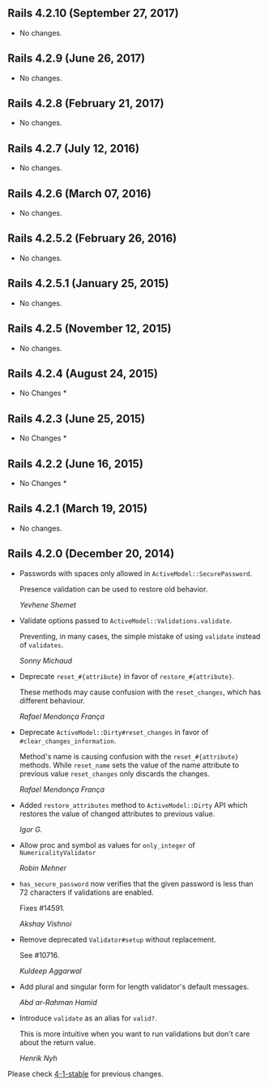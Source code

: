 ## Rails 4.2.10 (September 27, 2017) ##

*   No changes.


## Rails 4.2.9 (June 26, 2017) ##

*   No changes.


## Rails 4.2.8 (February 21, 2017) ##

*   No changes.


## Rails 4.2.7 (July 12, 2016) ##

*   No changes.


## Rails 4.2.6 (March 07, 2016) ##

*   No changes.


## Rails 4.2.5.2 (February 26, 2016) ##

*   No changes.


## Rails 4.2.5.1 (January 25, 2015) ##

*   No changes.


## Rails 4.2.5 (November 12, 2015) ##

*   No changes.


## Rails 4.2.4 (August 24, 2015) ##

* No Changes *


## Rails 4.2.3 (June 25, 2015) ##

* No Changes *


## Rails 4.2.2 (June 16, 2015) ##

* No Changes *


## Rails 4.2.1 (March 19, 2015) ##

*   No changes.


## Rails 4.2.0 (December 20, 2014) ##

*   Passwords with spaces only allowed in `ActiveModel::SecurePassword`.

    Presence validation can be used to restore old behavior.

    *Yevhene Shemet*

*   Validate options passed to `ActiveModel::Validations.validate`.

    Preventing, in many cases, the simple mistake of using `validate` instead of `validates`.

    *Sonny Michaud*

*   Deprecate `reset_#{attribute}` in favor of `restore_#{attribute}`.

    These methods may cause confusion with the `reset_changes`, which has
    different behaviour.

    *Rafael Mendonça França*

*   Deprecate `ActiveModel::Dirty#reset_changes` in favor of `#clear_changes_information`.

    Method's name is causing confusion with the `reset_#{attribute}` methods.
    While `reset_name` sets the value of the name attribute to previous value
    `reset_changes` only discards the changes.

    *Rafael Mendonça França*

*   Added `restore_attributes` method to `ActiveModel::Dirty` API which restores
    the value of changed attributes to previous value.

    *Igor G.*

*   Allow proc and symbol as values for `only_integer` of `NumericalityValidator`

    *Robin Mehner*

*   `has_secure_password` now verifies that the given password is less than 72
    characters if validations are enabled.

    Fixes #14591.

    *Akshay Vishnoi*

*   Remove deprecated `Validator#setup` without replacement.

    See #10716.

    *Kuldeep Aggarwal*

*   Add plural and singular form for length validator's default messages.

    *Abd ar-Rahman Hamid*

*   Introduce `validate` as an alias for `valid?`.

    This is more intuitive when you want to run validations but don't care about
    the return value.

    *Henrik Nyh*

Please check [4-1-stable](https://github.com/rails/rails/blob/4-1-stable/activemodel/CHANGELOG.md) for previous changes.
